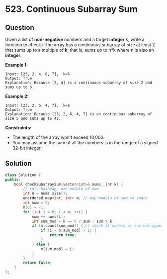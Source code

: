 # 523. Continuous Subarray Sum

## Question

Given a list of **non-negative** numbers and a target **integer** k, write a function to check if the array has a continuous subarray of size at least 2 that sums up to a multiple of **k**, that is, sums up to n\*k where n is also an **integer**.

**Example 1:**

```text
Input: [23, 2, 4, 6, 7],  k=6
Output: True
Explanation: Because [2, 4] is a continuous subarray of size 2 and sums up to 6.
```

**Example 2:**

```text
Input: [23, 2, 6, 4, 7],  k=6
Output: True
Explanation: Because [23, 2, 6, 4, 7] is an continuous subarray of size 5 and sums up to 42.
```

**Constraints:**

* The length of the array won't exceed 10,000.
* You may assume the sum of all the numbers is in the range of a signed 32-bit integer.

## Solution

```cpp
class Solution {
public:
    bool checkSubarraySum(vector<int>& nums, int k) {
        // sol: hashmap, use modulo of sum
        int n = nums.size();
        unordered_map<int, int> m; // map modulo of sum to index
        int sum = 0;
        m[0] = -1;
        for (int i = 0; i < n; ++i) {
            sum += nums[i];
            int sum_mod = k == 0 ? sum : sum % k;
            if (m.count(sum_mod)) { // check if modulo of sum has appeared before
                if (i - m[sum_mod] > 1) {
                    return true;
                }
            } else {
                m[sum_mod] = i;
            }
        }
        return false;
    }
};
```

